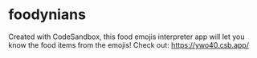 # foodynians
Created with CodeSandbox, this food emojis interpreter app will let you know the food items from the emojis!
Check out: https://ywo40.csb.app/
